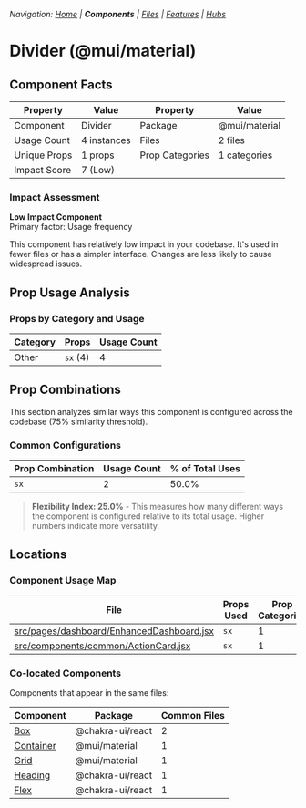 
*Navigation: [Home](../../index.md) | **Components** | [Files](../../files.md) | [Features](../../features.md) | [Hubs](../../hubs.md)*



# Divider (@mui/material)

## Component Facts

| Property | Value | Property | Value |
|----------|-------|----------|-------|
| Component | Divider | Package | @mui/material |
| Usage Count | 4 instances | Files | 2 files |
| Unique Props | 1 props | Prop Categories | 1 categories |
| Impact Score | 7 (Low) | | |

### Impact Assessment

**Low Impact Component**  
Primary factor: Usage frequency

This component has relatively low impact in your codebase. It&#x27;s used in fewer files or has a simpler interface. Changes are less likely to cause widespread issues.

## Prop Usage Analysis

### Props by Category and Usage

| Category | Props | Usage Count |
|----------|-------|-------------|
| Other | `sx` (4) | 4 |

## Prop Combinations

This section analyzes similar ways this component is configured across the codebase (75% similarity threshold).

### Common Configurations

| Prop Combination | Usage Count | % of Total Uses |
|------------------|-------------|----------------|
| `sx` | 2 | 50.0% |

> **Flexibility Index: 25.0%** - This measures how many different ways the component is configured relative to its total usage. Higher numbers indicate more versatility.

## Locations

### Component Usage Map

| File | Props Used | Prop Categories |
|------|------------|----------------|
| [src/pages/dashboard/EnhancedDashboard.jsx](https://github.com/star4beam/react-import-analyzer/blob/main/test-project/src/pages/dashboard/EnhancedDashboard.jsx) | `sx` | 1 |
| [src/components/common/ActionCard.jsx](https://github.com/star4beam/react-import-analyzer/blob/main/test-project/src/components/common/ActionCard.jsx) | `sx` | 1 |

### Co-located Components
Components that appear in the same files:

| Component | Package | Common Files |
|-----------|---------|--------------|
| [Box](../@chakra-ui_react/Box.md) | @chakra-ui/react | 2 |
| [Container](../@mui_material/Container.md) | @mui/material | 1 |
| [Grid](../@mui_material/Grid.md) | @mui/material | 1 |
| [Heading](../@chakra-ui_react/Heading.md) | @chakra-ui/react | 1 |
| [Flex](../@chakra-ui_react/Flex.md) | @chakra-ui/react | 1 |
